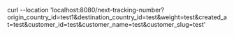 curl --location 'localhost:8080/next-tracking-number?origin_country_id=test1&destination_country_id=test&weight=test&created_at=test&customer_id=test&customer_name=test&customer_slug=test'

